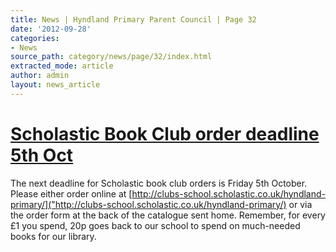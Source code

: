 ```yaml
---
title: News | Hyndland Primary Parent Council | Page 32
date: '2012-09-28'
categories:
- News
source_path: category/news/page/32/index.html
extracted_mode: article
author: admin
layout: news_article
---
```

# [Scholastic Book Club order deadline 5th Oct](/news/scholastic-book-club-order-deadline-5th-oct/)


The next deadline for Scholastic book club orders is Friday 5th October. Please either order online at [http://clubs-school.scholastic.co.uk/hyndland-primary/]("http://clubs-school.scholastic.co.uk/hyndland-primary/) or via the order form at the back of the catalogue sent home. Remember, for every £1 you spend, 20p goes back to our school to spend on much-needed books for our library.

